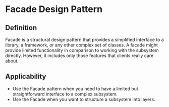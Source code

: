# Facade Design Pattern
## Definition
Facade is a structural design pattern that provides a simplified interface to a library, a framework, or any other 
complex set of classes. A facade might provide limited functionality in comparison to working with the subsystem 
directly. However, it includes only those features that clients really care about.


## Applicability
- Use the Facade pattern when you need to have a limited but straightforward interface to a complex subsystem.
- Use the Facade when you want to structure a subsystem into layers.

